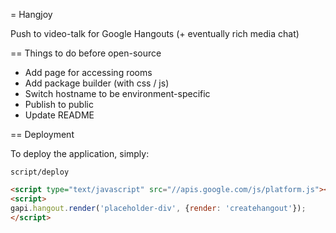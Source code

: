 = Hangjoy

Push to video-talk for Google Hangouts (+ eventually rich media chat)

== Things to do before open-source

* Add page for accessing rooms
* Add package builder (with css / js)
* Switch hostname to be environment-specific
* Publish to public
* Update README

== Deployment

To deploy the application, simply:

```
script/deploy

```

```html
<script type="text/javascript" src="//apis.google.com/js/platform.js"></script>
<script>
gapi.hangout.render('placeholder-div', {render: 'createhangout'});
</script>
```